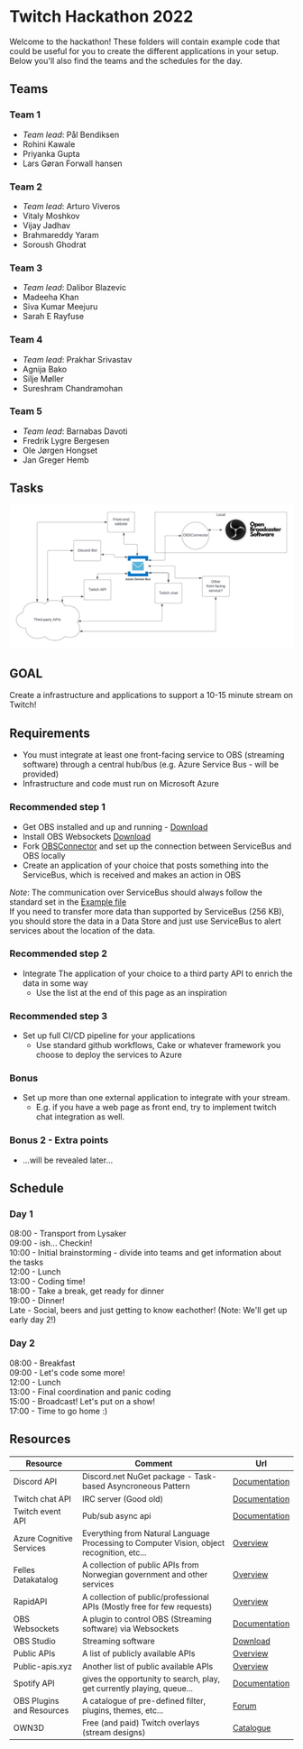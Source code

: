 # Twitch Hackathon 2022

Welcome to the hackathon!
These folders will contain example code that could be useful for you to create the different applications in your setup.
Below you'll also find the teams and the schedules for the day.

## Teams

### Team 1
- *Team lead*: Pål Bendiksen
- Rohini Kawale
- Priyanka Gupta
- Lars Gøran Forwall hansen

### Team 2
- *Team lead*: Arturo Viveros
- Vitaly Moshkov
- Vijay Jadhav
- Brahmareddy Yaram
- Soroush Ghodrat

### Team 3
- *Team lead*: Dalibor Blazevic
- Madeeha Khan
- Siva Kumar Meejuru
- Sarah E Rayfuse

### Team 4
- *Team lead*: Prakhar Srivastav
- Agnija Bako
- Silje Møller
- Sureshram Chandramohan

### Team 5
- *Team lead*: Barnabas Davoti
- Fredrik Lygre Bergesen
- Ole Jørgen Hongset
- Jan Greger Hemb

## Tasks 

![Architecture model](/TwitchHackathon2022.png "Architecture model")

## GOAL
Create a infrastructure and applications to support a 10-15 minute stream on Twitch!

## Requirements
- You must integrate at least one front-facing service to OBS (streaming software) through a central hub/bus (e.g. Azure Service Bus - will be provided)
- Infrastructure and code must run on Microsoft Azure

### Recommended step 1
- Get OBS installed and up and running - [Download](https://obsproject.com)
- Install OBS Websockets [Download](https://obsproject.com/forum/resources/obs-websocket-remote-control-obs-studio-from-websockets.466/)
- Fork [OBSConnector](/OBSConnector/) and set up the connection between ServiceBus and OBS locally
- Create an application of your choice that posts something into the ServiceBus, which is received and makes an action in OBS

*Note*: The communication over ServiceBus should always follow the standard set in the [Example file](/CommunicationModel_Example.json)
<br>
If you need to transfer more data than supported by ServiceBus (256 KB), you should store the data in a Data Store and just use ServiceBus to alert services about the location of the data.

### Recommended step 2
- Integrate The application of your choice to a third party API to enrich the data in some way
    - Use the list at the end of this page as an inspiration

### Recommended step 3
- Set up full CI/CD pipeline for your applications
    - Use standard github workflows, Cake or whatever framework you choose to deploy the services to Azure

### Bonus
- Set up more than one external application to integrate with your stream.
    - E.g. if you have a web page as front end, try to implement twitch chat integration as well. 

### Bonus 2 - Extra points
- ...will be revealed later...

## Schedule
### Day 1
08:00 - Transport from Lysaker<br>
09:00 - ish... Checkin!<br>
10:00 - Initial brainstorming - divide into teams and get information about the tasks<br>
12:00 - Lunch<br>
13:00 - Coding time!<br>
18:00 - Take a break, get ready for dinner<br>
19:00 - Dinner!<br>
Late - Social, beers and just getting to know eachother! (Note: We'll get up early day 2!)<br>

### Day 2
08:00 - Breakfast<br>
09:00 - Let's code some more!<br>
12:00 - Lunch<br>
13:00 - Final coordination and panic coding<br>
15:00 - Broadcast! Let's put on a show!<br>
17:00 - Time to go home :)<br>

## Resources 

| Resource                  | Comment                                                                                    | Url                                                                                                                                                                                                                                                                                                                                                                                                     |
| ------------------------- | ------------------------------------------------------------------------------------------ | ------------------------------------------------------------------------------------------------------------------------------------------------------------------------------------------------------------------------------------------------------------------------------------------------------------------------------------------------------------------------------------------------------- |
| Discord API               | Discord.net NuGet package - Task-based Asyncroneous Pattern                                | [Documentation](https://discordnet.dev/guides/introduction/intro.html)                                                                                                                                                                                                                                                                                                                                  |
| Twitch chat API           | IRC server (Good old)                                                                      | [Documentation](https://dev.twitch.tv/docs/irc/tags)                                                                                                                                                                                                                                                                                                                                                    |
| Twitch event API          | Pub/sub async api                                                                          | [Documentation](https://dev.twitch.tv/docs/eventsub)                                                                                                                                                                                                                                                                                                                                                    |
| Azure Cognitive Services  | Everything from Natural Language Processing to Computer Vision, object recognition, etc... | [Overview](https://azure.microsoft.com/en-us/services/cognitive-services/?&ef_id=CjwKCAiA9tyQBhAIEiwA6tdCrIP6a8YFN6_GuIoy3Gi6fDSvccMcv2KAusT5aWdJizSVtyJPlUnRvBoCHgMQAvD_BwE:G:s&OCID=AID2200230_SEM_CjwKCAiA9tyQBhAIEiwA6tdCrIP6a8YFN6_GuIoy3Gi6fDSvccMcv2KAusT5aWdJizSVtyJPlUnRvBoCHgMQAvD_BwE:G:s&gclid=CjwKCAiA9tyQBhAIEiwA6tdCrIP6a8YFN6_GuIoy3Gi6fDSvccMcv2KAusT5aWdJizSVtyJPlUnRvBoCHgMQAvD_BwE) |
| Felles Datakatalog        | A collection of public APIs from Norwegian government and other services                   | [Overview](https://data.norge.no)                                                                                                                                                                                                                                                                                                                                                                       |
| RapidAPI                  | A collection of public/professional APIs (Mostly free for few requests)                    | [Overview](https://rapidapi.com/hub)                                                                                                                                                                                                                                                                                                                                                                    |
| OBS Websockets            | A plugin to control OBS (Streaming software) via Websockets                                | [Documentation](https://github.com/obsproject/obs-websocket/blob/4.x-current/README.md)                                                                                                                                                                                                                                                                                                                 |
| OBS Studio                | Streaming software                                                                         | [Download](https://obsproject.com)                                                                                                                                                                                                                                                                                                                                                                      |
| Public APIs               | A list of publicly available APIs                                                          | [Overview](https://github.com/public-apis/public-apis)                                                                                                                                                                                                                                                                                                                                                  |
| Public-apis.xyz           | Another list of public available APIs                                                      | [Overview](https://public-apis.xyz)                                                                                                                                                                                                                                                                                                                                                                     |
| Spotify API               | gives the opportunity to search, play, get currently playing, queue...                     | [Documentation](https://developer.spotify.com/console/)                                                                                                                                                                                                                                                                                                                                                 |
| OBS Plugins and Resources | A catalogue of pre-defined filter, plugins, themes, etc...                                 | [Forum](https://obsproject.com/forum/resources/)                                                                                                                                                                                                                                                                                                                                                        |
| OWN3D                     | Free (and paid) Twitch overlays (stream designs)                                           | [Catalogue](https://www.own3d.tv/en/shop/twitch-stream-overlays-templates/)                                                                                                                                                                                                                                                                                                                                                                                                        |
